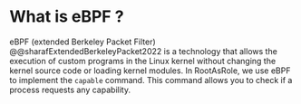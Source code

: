 # What is eBPF ?

eBPF (extended Berkeley Packet Filter) @@sharafExtendedBerkeleyPacket2022 is a technology that allows the execution of custom programs in the Linux kernel without changing the kernel source code or loading kernel modules. In RootAsRole, we use eBPF to implement the `capable` command. This command allows you to check if a process requests any capability.